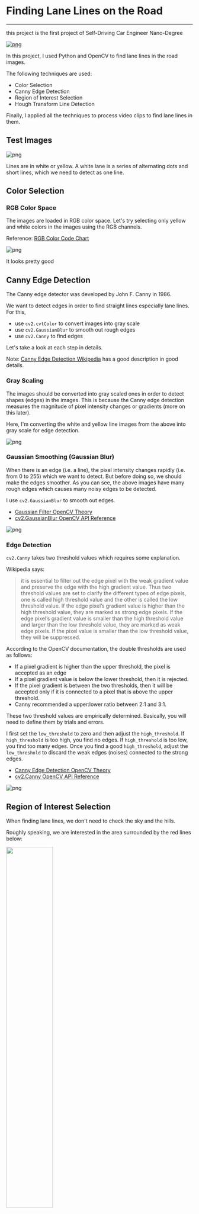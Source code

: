 
# Finding Lane Lines on the Road
***

this project is the first project of Self-Driving Car Engineer Nano-Degree


[![png](images/output_0_0.jpg)](https://www.youtube.com/watch?v=Z5hp3urIl7o)


In this project, I used Python and OpenCV to find lane lines in the road images.  

The following techniques are used:

- Color Selection
- Canny Edge Detection
- Region of Interest Selection
- Hough Transform Line Detection

Finally, I applied all the techniques to process video clips to find lane lines in them.

## Test Images


![png](images/output_6_0.png)


Lines are in white or yellow. A white lane is a series of alternating dots and short lines, which we need to detect as one line.

## Color Selection

### RGB Color Space

The images are loaded in RGB color space.  Let's try selecting only yellow and white colors in the images using the RGB channels.

Reference: [RGB Color Code Chart](http://www.rapidtables.com/web/color/RGB_Color.htm)


![png](images/output_12_0.png)


It looks pretty good 

## Canny Edge Detection

The Canny edge detector was developed by John F. Canny in 1986.  

We want to detect edges in order to find straight lines especially lane lines.  For this, 

- use `cv2.cvtColor` to convert images into gray scale
- use `cv2.GaussianBlur` to smooth out rough edges 
- use `cv2.Canny` to find edges

Let's take a look at each step in details.

Note: [Canny Edge Detection Wikipedia](https://en.wikipedia.org/wiki/Canny_edge_detector) has a good description in good details.


### Gray Scaling

The images should be converted into gray scaled ones in order to detect shapes (edges) in the images.  This is because the Canny edge detection measures the magnitude of pixel intensity changes or gradients (more on this later).

Here, I'm converting the white and yellow line images from the above into gray scale for edge detection.


![png](images/output_16_0.png)


### Gaussian Smoothing (Gaussian Blur)

When there is an edge (i.e. a line), the pixel intensity changes rapidly (i.e. from 0 to 255) which we want to detect.  But before doing so, we should make the edges smoother.  As you can see,  the above images have many rough edges which causes many noisy edges to be detected.

I use `cv2.GaussianBlur` to smooth out edges.

- [Gaussian Filter OpenCV Theory](http://docs.opencv.org/doc/tutorials/imgproc/gausian_median_blur_bilateral_filter/gausian_median_blur_bilateral_filter.html#gaussian-filter)
- [cv2.GaussianBlur OpenCV API Reference](http://docs.opencv.org/modules/imgproc/doc/filtering.html?highlight=gaussianblur#gaussianblur)


![png](images/output_21_0.png)


### Edge Detection

`cv2.Canny` takes two threshold values which requires some explanation.

Wikipedia says:

> it is essential to filter out the edge pixel with the weak gradient value and preserve the edge with the high gradient value. Thus two threshold values are set to clarify the different types of edge pixels, one is called high threshold value and the other is called the low threshold value. If the edge pixel’s gradient value is higher than the high threshold value, they are marked as strong edge pixels. If the edge pixel’s gradient value is smaller than the high threshold value and larger than the low threshold value, they are marked as weak edge pixels. If the pixel value is smaller than the low threshold value, they will be suppressed. 

According to the OpenCV documentation, the double thresholds are used as follows:

- If a pixel gradient is higher than the upper threshold, the pixel is accepted as an edge
- If a pixel gradient value is below the lower threshold, then it is rejected.
- If the pixel gradient is between the two thresholds, then it will be accepted only if it is connected to a pixel that is above the upper threshold.
- Canny recommended a upper:lower ratio between 2:1 and 3:1.

These two threshold values are empirically determined.  Basically, you will need to define them by trials and errors.

I first set the `low_threshold` to zero and then adjust the `high_threshold`.   If `high_threshold` is too high, you find no edges.  If `high_threshold` is too low, you find too many edges.  Once you find a good `high_threshold`, adjust the `low_threshold` to discard the weak edges (noises) connected to the strong edges.

- [Canny Edge Detection OpenCV Theory](http://docs.opencv.org/2.4/doc/tutorials/imgproc/imgtrans/canny_detector/canny_detector.html)
- [cv2.Canny OpenCV API Reference](http://docs.opencv.org/doc/tutorials/imgproc/imgtrans/canny_detector/canny_detector.html)


![png](images/output_23_0.png)


## Region of Interest Selection

When finding lane lines, we don't need to check the sky and the hills.  

Roughly speaking, we are interested in the area surrounded by the red lines below:

<img src='images/region-of-interest.png' width='50%'/>

So, we exclude outside the region of interest by apply a mask.


![png](images/output_25_0.png)


Now we have lane lines but we need to recognize them as lines.

## Hough Transform Line Detection

I'm using `cv2.HoughLinesP` to detect lines in the edge images.

There are several parameters you'll need to tweak and tune:

- rho: Distance resolution of the accumulator in pixels.
- theta: Angle resolution of the accumulator in radians.
- threshold: Accumulator threshold parameter. Only those lines are returned that get enough votes (> `threshold`).
- minLineLength: Minimum line length. Line segments shorter than that are rejected.
- maxLineGap: Maximum allowed gap between points on the same line to link them.

More details can be found:

- [Hough Line Transform OpenCV Theory](http://docs.opencv.org/doc/tutorials/imgproc/imgtrans/hough_lines/hough_lines.html)
- [cv.HoughLinesP OpenCV API Reference](http://docs.opencv.org/modules/imgproc/doc/feature_detection.html?highlight=houghlinesp#houghlinesp)

Let's draw the lines onto the original images.  


![png](images/output_29_0.png)


### Averaging and Extrapolating Lines

There are multiple lines detected for a lane line.  We should come up with an averaged line for that.

Also, some lane lines are only partially recognized.  We should extrapolate the line to cover full lane line length.

We want two lane lines: one for the left and the other for the right.  The left lane should have a positive slope, and the right lane should have a negative slope.  Therefore, we'll collect positive slope lines and negative slope lines separately and take averages.


![png](images/output_35_0.png)


## Video Clips

I'm drawing lanes on video clips.


[Video Link](https://www.youtube.com/watch?v=Z5hp3urIl7o)


## Conclusion

The project was successful in that the video images clearly show the lane lines are detected properly and lines are very smoothly handled.

It only detects the straight lane lines.  
